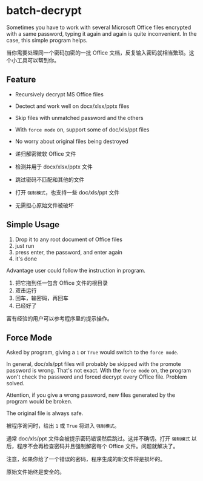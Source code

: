 # batch-decrypt

Sometimes you have to work with several Microsoft Office files encrypted with a same password, typing it again and again is quite inconvenient. In the case, this simple program helps.

当你需要处理同一个密码加密的一批 Office 文档，反复输入密码就相当繁琐。这个小工具可以帮到你。

## Feature

- Recursively decrypt MS Office files
- Dectect and work well on docx/xlsx/pptx files
- Skip files with unmatched password and the others
- With `force mode` on, support some of doc/xls/ppt files
- No worry about original files being destroyed

- 递归解密微软 Office 文件
- 检测并用于 docx/xlsx/pptx 文件
- 跳过密码不匹配和其他的文件
- 打开 `强制模式`，也支持一些 doc/xls/ppt 文件
- 无需担心原始文件被破坏

## Simple Usage

1. Drop it to any root document of Office files
2. just run
3. press enter, the password, and enter again
4. it's done

Advantage user could follow the instruction in program.

1. 把它拖到任一包含 Office 文件的根目录
2. 双击运行
3. 回车，输密码，再回车
4. 已经好了

富有经验的用户可以参考程序里的提示操作。

## Force Mode

Asked by program, giving a `1` or `True` would switch to the `force mode`.

In general, doc/xls/ppt files will probably be skipped with the promote password is wrong. That's not exact. With the `force mode` on, the program won't check the password and forced decrypt every Office file. Problem solved.

Attention, if you give a wrong password, new files generated by the program would be broken.

The original file is always safe.

被程序询问时，给出 `1` 或 `True` 将进入 `强制模式`。

通常 doc/xls/ppt 文件会被提示密码错误然后跳过。这并不确切。打开 `强制模式` 以后，程序不会再检查密码并且强制解密每个 Office 文件。问题就解决了。

注意，如果你给了一个错误的密码，程序生成的新文件将是损坏的。

原始文件始终是安全的。
